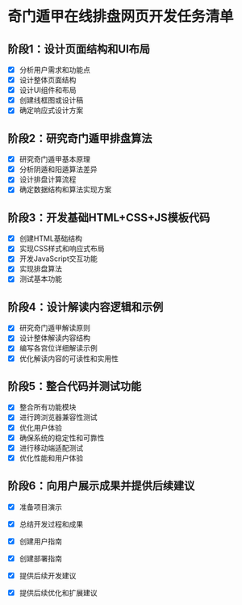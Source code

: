 # 奇门遁甲在线排盘网页开发任务清单

## 阶段1：设计页面结构和UI布局
- [x] 分析用户需求和功能点
- [x] 设计整体页面结构
- [x] 设计UI组件和布局
- [x] 创建线框图或设计稿
- [x] 确定响应式设计方案

## 阶段2：研究奇门遁甲排盘算法
- [x] 研究奇门遁甲基本原理
- [x] 分析阴遁和阳遁算法差异
- [x] 设计排盘计算流程
- [x] 确定数据结构和算法实现方案

## 阶段3：开发基础HTML+CSS+JS模板代码
- [x] 创建HTML基础结构
- [x] 实现CSS样式和响应式布局
- [x] 开发JavaScript交互功能
- [x] 实现排盘算法
- [x] 测试基本功能

## 阶段4：设计解读内容逻辑和示例
- [x] 研究奇门遁甲解读原则
- [x] 设计整体解读内容结构
- [x] 编写各宫位详细解读示例
- [x] 优化解读内容的可读性和实用性

## 阶段5：整合代码并测试功能
- [x] 整合所有功能模块
- [x] 进行跨浏览器兼容性测试
- [x] 优化用户体验
- [x] 确保系统的稳定性和可靠性
- [x] 进行移动端适配测试
- [x] 优化性能和用户体验

## 阶段6：向用户展示成果并提供后续建议
- [x] 准备项目演示
- [x] 总结开发过程和成果
- [x] 创建用户指南
- [x] 创建部署指南
- [x] 提供后续开发建议
- [x] 提供后续优化和扩展建议

